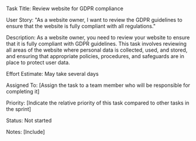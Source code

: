 Task Title: Review website for GDPR compliance

User Story: "As a website owner, I want to review the GDPR guidelines to ensure that the website is fully compliant with all regulations."

Description: As a website owner, you need to review your website to ensure that it is fully compliant with GDPR guidelines. This task involves reviewing all areas of the website where personal data is collected, used, and stored, and ensuring that appropriate policies, procedures, and safeguards are in place to protect user data.

Effort Estimate: May take several days 

Assigned To: [Assign the task to a team member who will be responsible for completing it]

Priority: [Indicate the relative priority of this task compared to other tasks in the sprint]

Status: Not started 

Notes: [Include]
